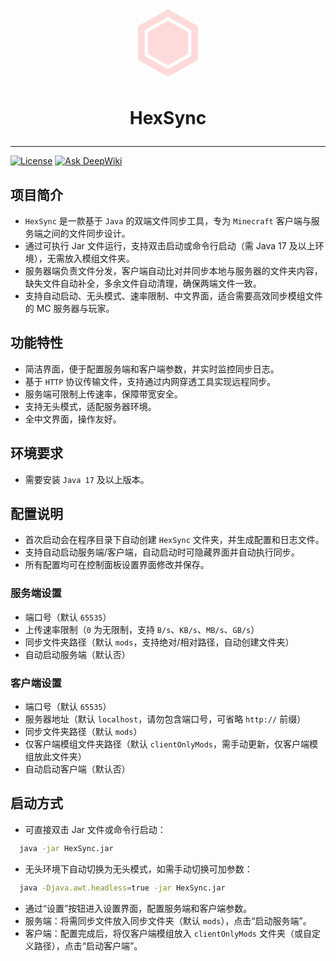 <!--suppress HtmlDeprecatedAttribute -->
<p align="center"><svg xmlns="http://www.w3.org/2000/svg" width="128" height="128" viewBox="0 0 24 24"><path fill="#FFDADA" d="m12 5.32l6 3.37v6.62l-6 3.37l-6-3.37V8.69zm9 11.18c0 .38-.21.71-.53.88l-7.9 4.44c-.16.12-.36.18-.57.18s-.41-.06-.57-.18l-7.9-4.44A.99.99 0 0 1 3 16.5v-9c0-.38.21-.71.53-.88l7.9-4.44c.16-.12.36-.18.57-.18s.41.06.57.18l7.9 4.44c.32.17.53.5.53.88zM12 4.15L5 8.09v7.82l7 3.94l7-3.94V8.09z"/></svg>

# <p align="center">HexSync

---
[![License](https://img.shields.io/github/license/ForgeStove/HexSync?style=flat&color=900c3f)](https://github.com/ForgeStove/HexSync?tab=readme-ov-file#MIT-1-ov-file)
[![Ask DeepWiki](https://deepwiki.com/badge.svg)](https://deepwiki.com/ForgeStove/HexSync)

## 项目简介

- `HexSync` 是一款基于 `Java` 的双端文件同步工具，专为 `Minecraft` 客户端与服务端之间的文件同步设计。
- 通过可执行 Jar 文件运行，支持双击启动或命令行启动（需 Java 17 及以上环境），无需放入模组文件夹。
- 服务器端负责文件分发，客户端自动比对并同步本地与服务器的文件夹内容，缺失文件自动补全，多余文件自动清理，确保两端文件一致。
- 支持自动启动、无头模式、速率限制、中文界面，适合需要高效同步模组文件的 MC 服务器与玩家。

## 功能特性

- 简洁界面，便于配置服务端和客户端参数，并实时监控同步日志。
- 基于 `HTTP` 协议传输文件，支持通过内网穿透工具实现远程同步。
- 服务端可限制上传速率，保障带宽安全。
- 支持无头模式，适配服务器环境。
- 全中文界面，操作友好。

## 环境要求

- 需要安装 `Java 17` 及以上版本。

## 配置说明

- 首次启动会在程序目录下自动创建 `HexSync` 文件夹，并生成配置和日志文件。
- 支持自动启动服务端/客户端，自动启动时可隐藏界面并自动执行同步。
- 所有配置均可在控制面板设置界面修改并保存。

### 服务端设置

- 端口号（默认 `65535`）
- 上传速率限制（`0` 为无限制，支持 `B/s`、`KB/s`、`MB/s`、`GB/s`）
- 同步文件夹路径（默认 `mods`，支持绝对/相对路径，自动创建文件夹）
- 自动启动服务端（默认否）

### 客户端设置

- 端口号（默认 `65535`）
- 服务器地址（默认 `localhost`，请勿包含端口号，可省略 `http://` 前缀）
- 同步文件夹路径（默认 `mods`）
- 仅客户端模组文件夹路径（默认 `clientOnlyMods`，需手动更新，仅客户端模组放此文件夹）
- 自动启动客户端（默认否）

## 启动方式

- 可直接双击 Jar 文件或命令行启动：

```bash
  java -jar HexSync.jar
```

- 无头环境下自动切换为无头模式，如需手动切换可加参数：

```bash
  java -Djava.awt.headless=true -jar HexSync.jar
```

- 通过“设置”按钮进入设置界面，配置服务端和客户端参数。
- 服务端：将需同步文件放入同步文件夹（默认 `mods`），点击“启动服务端”。
- 客户端：配置完成后，将仅客户端模组放入 `clientOnlyMods` 文件夹（或自定义路径），点击“启动客户端”。
